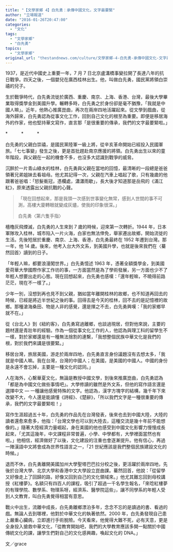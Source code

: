 ```yaml
---
title: "【文學家鄉 4】白先勇：承傳中國文化，文字最要緊"
author: "立場報道"
date: "2016-01-26T20:47:00"
categories:
  - "文化"
tags:
  - "文學家鄉"
  - "白先勇"
topics:
  - "文學家鄉"
original_url: "thestandnews.com/culture/文學家鄉-4-白先勇-承傳中國文化-文字最要緊"
---
```

1937，是近代中國史上重要一年，7 月 7 日北京盧溝橋事變拉開了長達八年的抗日戰爭。四天之後，一個嬰兒在廣西桂林出生。他，叫做白先勇，國民黨將領白崇禧的兒子。

生於戰爭時代，白先勇流徙於廣西、重慶、南京、上海、香港、台灣，最後大學畢業取得獎學金到美國升學。輾轉多時，白先勇之於身份卻是毫不猶豫，「我就是中國人嘛」。近年，他熱心推廣崑曲，再次在兩岸四地活躍起來。從文學到戲曲，從海外歸來，白先勇認為從事文化工作，回到自己文化的根至為重要。即便是移居海外的作家，他也堅持華文寫作，直言那「是很重要的傳承，我們的文字最要緊啦。」

\*　　　\*　　　\*

白先勇的父親白崇禧，是國民黨陸軍一級上將，從辛亥革命開始已經投入民國軍旅。「七七事變」發生之後，更是首批趕赴南京應援的將領。白先勇出生以來的童年階段，與父親在一起的機會不多，也沒多大認識到戰爭的威脅。

沉醉於一片青山綠水的桂林，白先勇與父親在當地的回憶，最清晰的一段總是爸爸領著兄弟姐妹去看祖母。他尤其記得一次，父親在汽車上唱起了歌，只有幾歲的他跟著爸爸唱：「怒髮衝冠，憑欄處，瀟瀟雨歇」，長大後才知道那是岳飛的《滿江紅》，原來透露出父親抗戰的心聲。

> 「現在回想起來，那是我頭一次感到世事變化無常，感到人世間的事不可測，高樓大廈轉眼就變成灰燼，使我的印象很深。」
> 
> 白先勇〈第六隻手指〉

檣櫓灰飛煙滅，白先勇的人生來到 7 歲的時候，迎來第一次轉折。1944 年，日本軍隊攻入桂林，城市陷入一片火海，白家也無法倖免，舉家遷出故鄉，開始流徙的生活。先後短居於重慶、南京、上海、香港，白先勇最終在 1952 年遷到台灣。那一年，他 14 歲。後來，他考入台大外文系，到美國升學，也就是後來我們在〈驀然回首〉讀到的日子。

「年輕人嘛，都要浪漫闖世界。」白先勇憶述 1963 年，憑著全額獎學金，到美國愛荷華大學國際作家工作坊的事，一方面當然是為了學術發展，另一方面也少不了年輕人想要出走的心態。現在回想起來，白先勇也感嘆：「還年輕嘛，不曉得前路茫茫，現在不一樣了。」

少年一別，沒想到再也見不到父親，猶如當年離開桂林的故鄉，也不知道再回去的時候，已經是將近半世紀之後的事。回得去是今天的桂林，回不去的是記憶裡的故鄉。那種滄海桑田、物是人非的感覺，還是揮之不去，白先勇興嘆：「我的家鄉早就不在。」

從《台北人》到《紐約客》，白先勇寫過離鄉，也談過現居，但對他來說，主要的題材還是青壯年的經驗。作為一個從事文化工作的人，他認為與理工科的留學生不一樣，對於家鄉還是有一種無法捨割的連繫，「我想整個民族中華文化是我們的根，對於我們來講是很要緊。」

移居台灣，旅居美國，游走於兩岸四地，白先勇直言身份議題沒有去想太多，「我就是中國人嘛。我在台灣，台灣的中國人；在美國，是美國的中國人。中國的身份是永遠不會忘掉，主要是一種文化的認同。」

人在海外，心繫華夏文化，無論是教授中國文學，到後來推廣崑曲，白先勇認為「都是為中國文化做些事情吧」。大學修讀的雖然是外文系，但他的寫作語言還是選擇中文 — 一種讓他感覺特殊的文字。他認為，漢字方塊字的結構，幾千年下來改變不大，今人還是能讀懂《詩經》、《楚辭》，「所以我們文字是一種很重要的傳承，我們的文字最要緊啦！」

寫作生涯超過五十年，白先勇的作品先在台灣發表，後來也去到中國大陸，大陸的讀者還愈來愈多，他指：「台灣文學也可以到大陸去，這種交流是幾十年前不能想像的。」隨著大陸經濟力量崛起，身在美國的他也感受到中國文化影響力慢慢成長起來，「尤其這幾年，中文課程非常普遍，小學、中學都有，大學裡面當然也有啦。」他相信，經濟做好了以後，文化建設的注重也會逐漸提升。他有信心，再過一陣漢語中文將會成為世界性語言之一，「21 世紀應該是我們整個民族建設文化的時候。」

退而不休，白先勇離開美國加州大學聖塔巴巴拉分校之後，更活躍於兩岸四地，先後於台灣大學、北京大學和香港中文大學設立崑曲課。驀然回首，他說：「從留學又好像走上了回歸的路，好像又回到自己的文化領域來。」他尤其難忘回到母校講授《紅樓夢》。名額只有四百人的課程，吸引了超過一千名學生報名，「來唸紅樓夢的有理學院、數學系、物理系呀，經濟系、醫學院這些」，讓不同學系的年輕人受到人文教育，叫白先勇覺得相當有意思。

戰火中出生，流離中成長，白先勇離鄉漂泊多年，念念不忘的是讀過的書、看過的戲。無論人去到哪裡，他對於中華文化的執著依然。2000 年，白先勇發現自己患上嚴重心臟病，立即進行手術脫險。今天看來，他覺得大難不死，必有天意，更是全身投入搶救中華文化，「從教育開始吧，我們的大學教育應該多開一點關於中國傳統文化的課，讓學生們對自己的文化感興趣，喚起文化的 DNA。」

文／grace